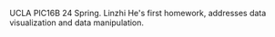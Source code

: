 UCLA PIC16B 24 Spring. Linzhi He's first homework, addresses data visualization and data manipulation.
